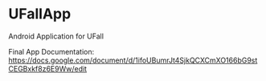 # UFallApp
Android Application for UFall

Final App Documentation: https://docs.google.com/document/d/1ifoUBumrJt4SjkQCXCmXO166bG9stCEGBxkf8z6E9Ww/edit
